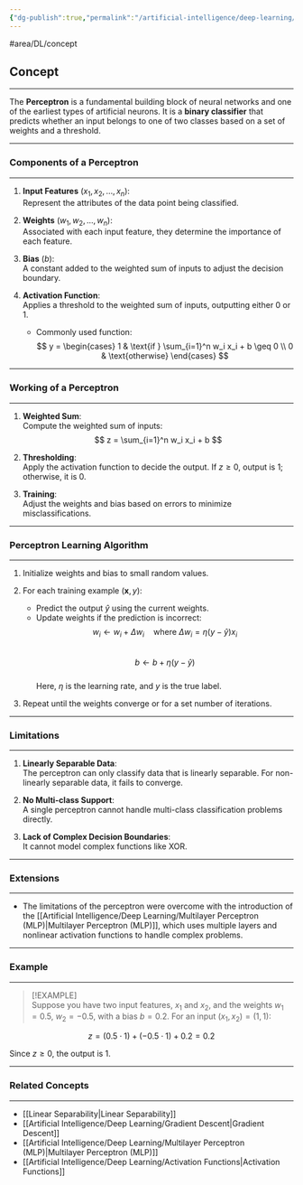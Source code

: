 ```yaml
---
{"dg-publish":true,"permalink":"/artificial-intelligence/deep-learning/perceptron/"}
---
```


#area/DL/concept

## Concept  
---  

The **Perceptron** is a fundamental building block of neural networks and one of the earliest types of artificial neurons. It is a **binary classifier** that predicts whether an input belongs to one of two classes based on a set of weights and a threshold.

---

### Components of a Perceptron  
---  

1. **Input Features** ($x_1, x_2, \dots, x_n$):  
   Represent the attributes of the data point being classified.

2. **Weights** ($w_1, w_2, \dots, w_n$):  
   Associated with each input feature, they determine the importance of each feature.

3. **Bias** ($b$):  
   A constant added to the weighted sum of inputs to adjust the decision boundary.

4. **Activation Function**:  
   Applies a threshold to the weighted sum of inputs, outputting either 0 or 1.  
   - Commonly used function:  
     $$
     y = 
     \begin{cases} 
     1 & \text{if } \sum_{i=1}^n w_i x_i + b \geq 0 \\
     0 & \text{otherwise} 
     \end{cases}
     $$  

---

### Working of a Perceptron  
---  

1. **Weighted Sum**:  
   Compute the weighted sum of inputs:  
   $$
   z = \sum_{i=1}^n w_i x_i + b
   $$  

2. **Thresholding**:  
   Apply the activation function to decide the output. If $z \geq 0$, output is 1; otherwise, it is 0.

3. **Training**:  
   Adjust the weights and bias based on errors to minimize misclassifications.  

---

### Perceptron Learning Algorithm  
---  

1. Initialize weights and bias to small random values.  
2. For each training example $(\mathbf{x}, y)$:  
   - Predict the output $\hat{y}$ using the current weights.  
   - Update weights if the prediction is incorrect:  
     $$
     w_i \gets w_i + \Delta w_i \quad \text{where } \Delta w_i = \eta (y - \hat{y}) x_i
     $$  
     $$
     b \gets b + \eta (y - \hat{y})
     $$  
     Here, $\eta$ is the learning rate, and $y$ is the true label.  

3. Repeat until the weights converge or for a set number of iterations.  

---

### Limitations  
---  

1. **Linearly Separable Data**:  
   The perceptron can only classify data that is linearly separable. For non-linearly separable data, it fails to converge.  

2. **No Multi-class Support**:  
   A single perceptron cannot handle multi-class classification problems directly.  

3. **Lack of Complex Decision Boundaries**:  
   It cannot model complex functions like XOR.  

---

### Extensions  
---  

- The limitations of the perceptron were overcome with the introduction of the [[Artificial Intelligence/Deep Learning/Multilayer Perceptron (MLP)\|Multilayer Perceptron (MLP)]], which uses multiple layers and nonlinear activation functions to handle complex problems.  

---

### Example  
---  

>[!EXAMPLE]  
Suppose you have two input features, $x_1$ and $x_2$, and the weights $w_1 = 0.5$, $w_2 = -0.5$, with a bias $b = 0.2$. For an input $(x_1, x_2) = (1, 1)$:  

$$
z = (0.5 \cdot 1) + (-0.5 \cdot 1) + 0.2 = 0.2
$$  

Since $z \geq 0$, the output is 1.  

---

### Related Concepts  
---  

- [[Linear Separability\|Linear Separability]]  
- [[Artificial Intelligence/Deep Learning/Gradient Descent\|Gradient Descent]]  
- [[Artificial Intelligence/Deep Learning/Multilayer Perceptron (MLP)\|Multilayer Perceptron (MLP)]]  
- [[Artificial Intelligence/Deep Learning/Activation Functions\|Activation Functions]]  